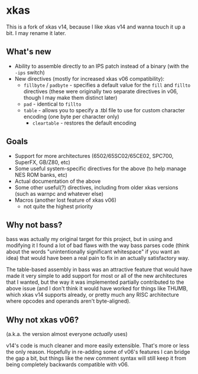 # xkas

This is a fork of xkas v14, because I like xkas v14 and wanna touch it up a bit. I may rename it later.

## What's new
- Ability to assemble directly to an IPS patch instead of a binary (with the `-ips` switch)
- New directives (mostly for increased xkas v06 compatibility):
  - `fillbyte` / `padbyte` - specifies a default value for the `fill` and `fillto` directives
    (these were originally two separate directives in v06, though I may make them distinct later)
  - `pad` - identical to `fillto`
  - `table` - allows you to specify a .tbl file to use for custom character encoding (one byte per character only)
    - `cleartable` - restores the default encoding

## Goals
- Support for more architectures (6502/65SC02/65CE02, SPC700, SuperFX, GB/Z80, etc)
- Some useful system-specific directives for the above (to help manage NES ROM banks, etc)
- Actual documentation of the above
- Some other useful(?) directives, including from older xkas versions (such as warnpc and whatever else)
- Macros (another lost feature of xkas v06)
  - not quite the highest priority

## Why not bass?
bass was actually my original target for this project, but in using and modifying it I found a lot of bad flaws with the way bass parses code (think about the words "unintentionally significant whitespace" if you want an idea) that would have been a real pain to fix in an actually satisfactory way.

The table-based assembly in bass was an attractive feature that would have made it very simple to add support for most or all of the new architectures that I wanted, but the way it was implemented partially contributed to the above issue (and I don't think it would have worked for things like THUMB, which xkas v14 supports already, or pretty much any RISC architecture where opcodes and operands aren't byte-aligned).

## Why not xkas v06?
(a.k.a. the version almost everyone _actually_ uses)

v14's code is much cleaner and more easily extensible. That's more or less the only reason. Hopefully in re-adding some of v06's features I can bridge the gap a bit, but things like the new comment syntax will still keep it from being completely backwards compatible with v06.